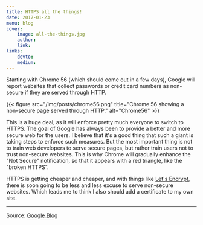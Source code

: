 ```yaml
---
title: HTTPS all the things!
date: 2017-01-23
menu: blog
cover:
    image: all-the-things.jpg
    author:
    link:
links:
    devto:
    medium:
---
```

Starting with Chrome 56 (which should come out in a few days), Google will report websites that collect passwords or credit card numbers as non-secure if they are served through HTTP.

{{< figure src="/img/posts/chrome56.png" title="Chrome 56 showing a non-secure page served through HTTP." alt="Chrome56" >}}

This is a huge deal, as it will enforce pretty much everyone to switch to HTTPS. The goal of Google has always been to provide a better and more secure web for the users. I believe that it's a good thing that such a giant is taking steps to enforce such measures. But the most important thing is not to train web developers to serve secure pages, but rather train users not to trust non-secure websites. This is why Chrome will gradually enhance the "Not Secure" notification, so that it appears with a red triangle, like the "broken HTTPS".

HTTPS is getting cheaper and cheaper, and with things like [Let's Encrypt](https://letsencrypt.org/), there is soon going to be less and less excuse to serve non-secure websites. Which leads me to think I also should add a certificate to my own site.

---

Source: [Google Blog](https://security.googleblog.com/2016/09/moving-towards-more-secure-web.html?m=1)
